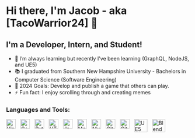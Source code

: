 # Hi there, I'm Jacob - aka [TacoWarrior24] 👋 

## I'm a Developer, Intern, and Student!

- 🌱 I’m always learning but recently I've been learning (GraphQL, NodeJS, and UE5)
- 📚 I graduated from Southern New Hampshire University - Bachelors in Computer Science (Software Engineering)
- 🥅 2024 Goals: Develop and publish a game that others can play.
- ⚡ Fun fact: I enjoy scrolling through and creating memes

### Languages and Tools:

<img align="left" alt="Visual Studio Code" width="26px" src="https://cdn.jsdelivr.net/gh/devicons/devicon/icons/vscode/vscode-original.svg" style="padding-right:10px;" />
<img align="left" alt="C++" width="26px" src="https://upload.wikimedia.org/wikipedia/commons/thumb/1/18/ISO_C%2B%2B_Logo.svg/1822px-ISO_C%2B%2B_Logo.svg.png" style="padding-right:10px;" />
<img align="left" alt="Python" width="26px" src="https://upload.wikimedia.org/wikipedia/commons/thumb/c/c3/Python-logo-notext.svg/121px-Python-logo-notext.svg.png" style="padding-right:10px;" />
<img align="left" alt="HTML5" width="26px" src="https://cdn.jsdelivr.net/gh/devicons/devicon/icons/html5/html5-original.svg" style="padding-right:10px;" />
<img align="left" alt="JavaScript" width="26px" src="https://cdn.jsdelivr.net/gh/devicons/devicon/icons/javascript/javascript-original.svg" style="padding-right:10px;" />
<img align="left" alt="MongoDB" width="26px" src="https://cdn.jsdelivr.net/gh/devicons/devicon/icons/mongodb/mongodb-original.svg" style="padding-right:10px;" />
<img align="left" alt="MySQL" width="26px" src="https://cdn.jsdelivr.net/gh/devicons/devicon/icons/mysql/mysql-original.svg" style="padding-right:10px;" />
<img align="left" alt="Git" width="26px" src="https://cdn.jsdelivr.net/gh/devicons/devicon/icons/git/git-original.svg" style="padding-right:10px;" />
<img align="left" alt="GitHub" width="26px" src="https://user-images.githubusercontent.com/3369400/139448065-39a229ba-4b06-434b-bc67-616e2ed80c8f.png" style="padding-right:10px;" />
<img align="left" alt="UE5" width="36px" src="https://upload.wikimedia.org/wikipedia/commons/thumb/d/da/Unreal_Engine_Logo.svg/1024px-Unreal_Engine_Logo.svg.png" style="padding-right:10px;" />
<img align="left" alt="Blender" width="36px" src="https://upload.wikimedia.org/wikipedia/commons/0/0c/Blender_logo_no_text.svg" style="padding-right:10px;" />


